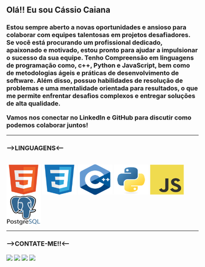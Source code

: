 <h2>Olá!! Eu sou Cássio Caiana</h2>

<h3>
Estou sempre aberto a novas oportunidades e ansioso para colaborar com equipes talentosas em projetos desafiadores. Se você está procurando um profissional dedicado, apaixonado e motivado, estou pronto para ajudar a impulsionar o sucesso da sua equipe.
Tenho Compreensão em linguagens de programação como, c++, Python e JavaScript, bem como de metodologias ágeis e práticas de desenvolvimento de software.
Além disso, possuo habilidades de resolução de problemas e uma mentalidade orientada para resultados, o que me permite enfrentar desafios complexos e entregar soluções de alta qualidade.

Vamos nos conectar no LinkedIn e GitHub para discutir como podemos colaborar juntos!
</h3>
<hr>
<h3>-->LINGUAGENS<--</h3>
<div style="display: inline_block"><br>
  <img align="center" alt="cas_html" height="80" width="90" src="https://raw.githubusercontent.com/devicons/devicon/master/icons/html5/html5-original.svg">
  <img align="center" alt="cas-css" height="80" width="90" src="https://raw.githubusercontent.com/devicons/devicon/master/icons/css3/css3-original.svg">
  <img align="center" alt="cas-c++" height="80" width="90" src="https://raw.githubusercontent.com/devicons/devicon/master/icons/cplusplus/cplusplus-original.svg">
  <img align="center" alt="cas-python" height="80" width="90" src="https://raw.githubusercontent.com/devicons/devicon/master/icons/python/python-original.svg">
  <img align="center" alt="cas-javascript" height="80" width="90" src="https://raw.githubusercontent.com/devicons/devicon/master/icons/javascript/javascript-original.svg">
  <img align="center" alt="cas-postgresql" height="80" width="90" src="https://raw.githubusercontent.com/devicons/devicon/master/icons/postgresql/postgresql-original-wordmark.svg"></div>
<hr> 
<h3>-->CONTATE-ME!!<--</h3>
<div>
  <a href="https://www.linkedin.com/in/cassio-caiana-000a69245/" target="_blank"><img align="center" height="50" src="https://img.shields.io/badge/LinkedIn-0077B5?style=for-the-badge&logo=linkedin&logoColor=white"></a>
  <a href="https://www.facebook.com/cassio.caiana/" target="_blank"><img align="center" height="50"  src="https://img.shields.io/badge/Facebook-1877F2?style=for-the-badge&logo=facebook&logoColor=white"></a>
  <a href="cassiocaiana89@gmail.com" target="_blank"><img align="center" height="50" src="https://img.shields.io/badge/Gmail-D14836?style=for-the-badge&logo=gmail&logoColor=white"></a>
  <a href="https://www.instagram.com/" target="_blank"><img align="center" height="50" src="https://img.shields.io/badge/Instagram-E4405F?style=for-the-badge&logo=instagram&logoColor=white"></a>
  
</div>




